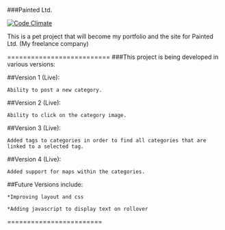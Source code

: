 ###Painted Ltd.	

[![Code Climate](https://codeclimate.com/github/painted/paintedsite/badges/gpa.svg)](https://codeclimate.com/github/painted/paintedsite)

This is a pet project that will become my portfolio and the site for Painted Ltd. (My freelance company)

==========================
###This project is being developed in various versions:

##Version 1 (Live):

	Ability to post a new category.

##Version 2 (Live):

	Ability to click on the category image.

##Version 3 (Live): 

	Added tags to categories in order to find all categories that are linked to a selected tag.

##Version 4 (Live):

	Added support for maps within the categories.

##Future Versions include:

	*Improving layout and css

	*Adding javascript to display text on rollover

========================



